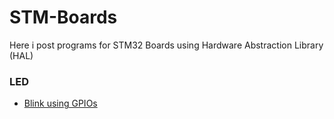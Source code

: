 # STM-Boards
Here i post programs for STM32 Boards using Hardware Abstraction Library (HAL) 
### LED
- [Blink using GPIOs](https://github.com/balaji303/STM-Boards/blob/master/Nucleo/STM32/STM23F446RE/ledBlick.c)

